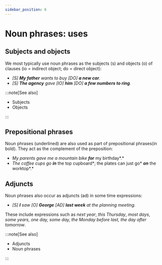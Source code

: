 ```yaml
---
sidebar_position: 6
---
```


# Noun phrases: uses

## Subjects and objects

We most typically use noun phrases as the subjects (s) and objects (o) of clauses (io = indirect object; do = direct object):

- *\[S\] **My father** wants to buy \[DO\] **a new car**.*
- *\[S\] **The agency** gave \[IO\] **him** \[DO\] **a few numbers to ring**.*

:::note[See also]

- Subjects
- Objects

:::

## Prepositional phrases

Noun phrases (underlined) are also used as part of prepositional phrases(in bold). They act as the complement of the preposition:

- *My parents gave me a mountain bike* ***for*** my birthday*.*
- *The coffee cups go* ***in*** the top cupboard*; the plates can just go* ***on*** the worktop*.*

## Adjuncts

Noun phrases also occur as adjuncts (ad) in some time expressions:

- *\[S\] **I** saw \[O\] **George** \[AD\] **last week** at the planning meeting.*

These include expressions such as *next year*, *this Thursday*, *most days*, *some* *years, one day, some day, the Monday before last, the day after tomorrow*.

:::note[See also]

- Adjuncts
- Noun phrases

:::
